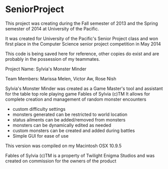 # SeniorProject
This project was creating during the Fall semester of 2013 and the Spring semester of 2014 at University of the Pacific.

It was created for University of the Pacific's Senior Project class and won first place in the Computer Science senior project competition in May 2014

This code is being saved here for reference, other copies do exist and are probably in the possession of my teammates.

Project Name: Sylvia's Monster Minder

Team Members: Marissa Melen, Victor Aw, Rose Nish

Sylvia's Monster Minder was created as a Game Master's tool and assistant 
for the table top role playing game Fables of Sylvia (c)TM
It allows for complete creation and management of random monster encounters
 - custom difficulty settings
 - monsters generated can be restricted to world location
 - status ailments can be added/removed from monsters
 - monsters can be dynamically edited as needed
 - custom monsters can be created and added during battles
 - Simple GUI for ease of use
 
 This version was compiled on my Macintosh OSX 10.9.5
 
Fables of Sylvia (c)TM is a property of Twilight Enigma Studios and was created on commission for the owners of the product
